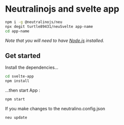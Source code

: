 # Neutralinojs and svelte app

```bash
npm i -g @neutralinojs/neu
npx degit turtle89431/neuSvelte app-name
cd app-name

```

*Note that you will need to have [Node.js](https://nodejs.org) installed.*

## Get started

Install the dependencies...

```bash
cd svelte-app
npm install
```

...then start App :

```bash
npm start
```

If you make changes to the neutralino.config.json

```bash
neu update
```
